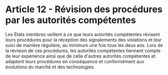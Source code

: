 # Article 12 - Révision des procédures par les autorités compétentes


Les États membres veillent à ce que leurs autorités compétentes révisent leurs procédures pour la réception des signalements des violations et leur suivi de manière régulière, au minimum une fois tous les deux ans. Lors de la révision de ces procédures, les autorités compétentes tiennent compte de leur expérience ainsi que de celle d'autres autorités compétentes et adaptent leurs procédures en conséquence et conformément aux évolutions du marché et des technologies.

